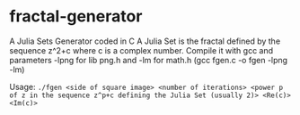 # fractal-generator
 A Julia Sets Generator coded in C
 A Julia Set is the fractal defined by the sequence z^2+c where c is a complex number.
 Compile it with gcc and parameters -lpng for lib png.h and -lm for math.h (gcc fgen.c -o fgen -lpng -lm)

 Usage:
  `./fgen <side of square image> <number of iterations> <power p of z in the sequence z^p+c defining the Julia Set (usually 2)> <Re(c)> <Im(c)>`
